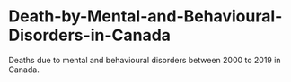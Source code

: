# Death-by-Mental-and-Behavioural-Disorders-in-Canada
Deaths due to mental and behavioural disorders between 2000 to 2019 in Canada.
